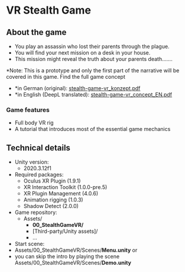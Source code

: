 # VR Stealth Game
## About the game
- You play an assassin who lost their parents through the plague.
- You will find your next mission on a desk in your house.
- This mission might reveal the truth about your parents death.......

*Note: This is a prototype and only the first part of the narrative will be covered in this game. Find the full game concept
- *in German (original): <a title="Game Concept in German" target="_blank" href="https://www.juliancatnip.de/documents/stealth-game-vr/stealth-game-vr_konzept.pdf">stealth-game-vr_konzept.pdf</a>
- *in English (DeepL translated): <a title="Game Concept in English" target="_blank" href="https://www.juliancatnip.de/documents/stealth-game-vr/stealth-game-vr_concept_EN.pdf">stealth-game-vr_concept_EN.pdf</a>

### Game features
- Full body VR rig
- A tutorial that introduces most of the essential game mechanics

## Technical details
- Unity version:
  - 2020.3.12f1
- Required packages:
  - Oculus XR Plugin (1.9.1)
  - XR Interaction Toolkit (1.0.0-pre.5)
  - XR Plugin Management (4.0.6)
  - Animation rigging (1.0.3)
  - Shadow Detect (2.0.0)
- Game repository:
  - Assets/
    - **00_StealthGameVR/**
    - [Third-party/Unity assets]/
    - ...
 - Start scene:
  - Assets/00_StealthGameVR/Scenes/**Menu.unity** or
  - you can skip the intro by playing the scene Assets/00_StealthGameVR/Scenes/**Demo.unity**

